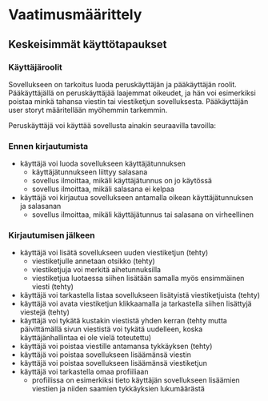 # Vaatimusmäärittely

## Keskeisimmät käyttötapaukset

### Käyttäjäroolit

Sovellukseen on tarkoitus luoda peruskäyttäjän ja pääkäyttäjän roolit. Pääkäyttäjällä on peruskäyttäjää laajemmat oikeudet, ja hän voi esimerkiksi poistaa minkä tahansa viestin tai viestiketjun sovelluksesta. Pääkäyttäjän user storyt määritellään myöhemmin tarkemmin.

Peruskäyttäjä voi käyttää sovellusta ainakin seuraavilla tavoilla:

### Ennen kirjautumista

- käyttäjä voi luoda sovellukseen käyttäjätunnuksen
  - käyttäjätunnukseen liittyy salasana
  - sovellus ilmoittaa, mikäli käyttäjätunnus on jo käytössä
  - sovellus ilmoittaa, mikäli salasana ei kelpaa
- käyttäjä voi kirjautua sovellukseen antamalla oikean käyttäjätunnuksen ja salasanan
  - sovellus ilmoittaa, mikäli käyttäjätunnus tai salasana on virheellinen

### Kirjautumisen jälkeen

- käyttäjä voi lisätä sovellukseen uuden viestiketjun (tehty)
  - viestiketjulle annetaan otsikko (tehty)
  - viestiketjuja voi merkitä aihetunnuksilla
  - viestiketjua luotaessa siihen lisätään samalla myös ensimmäinen viesti (tehty)
- käyttäjä voi tarkastella listaa sovellukseen lisätyistä viestiketjuista (tehty)
- käyttäjä voi avata viestiketjun klikkaamalla ja tarkastella siihen lisättyjä viestejä (tehty)
- käyttäjä voi tykätä kustakin viestistä yhden kerran (tehty mutta päivittämällä sivun viestistä voi tykätä uudelleen, koska käyttäjänhallintaa ei ole vielä toteutettu)
- käyttäjä voi poistaa viestille antamansa tykkäyksen (tehty)
- käyttäjä voi poistaa sovellukseen lisäämänsä viestin
- käyttäjä voi poistaa sovellukseen lisäämänsä viestiketjun
- käyttäjä voi tarkastella omaa profiiliaan
  - profiilissa on esimerkiksi tieto käyttäjän sovellukseen lisäämien viestien ja niiden saamien tykkäyksien lukumäärästä
